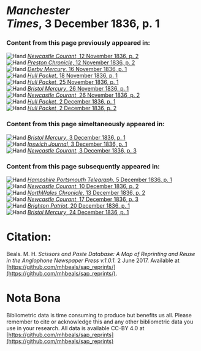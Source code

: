 # *Manchester Times*, 3 December 1836, p. 1  
  
### Content from this page previously appeared in:  
![Hand](http://scissorsandpaste.net/wp-content/uploads/2017/06/smallhandpointer.png) [*Newcastle Courant*, 12 November 1836, p. 2](https://mhbeals.github.io/sap_html/Newcastle-Courant/Newcastle-Courant-12-November-1836-p-2)  
![Hand](http://scissorsandpaste.net/wp-content/uploads/2017/06/smallhandpointer.png) [*Preston Chronicle*, 12 November 1836, p. 2](https://mhbeals.github.io/sap_html/Preston-Chronicle/Preston-Chronicle-12-November-1836-p-2)  
![Hand](http://scissorsandpaste.net/wp-content/uploads/2017/06/smallhandpointer.png) [*Derby Mercury*, 16 November 1836, p. 1](https://mhbeals.github.io/sap_html/Derby-Mercury/Derby-Mercury-16-November-1836-p-1)  
![Hand](http://scissorsandpaste.net/wp-content/uploads/2017/06/smallhandpointer.png) [*Hull Packet*, 18 November 1836, p. 1](https://mhbeals.github.io/sap_html/Hull-Packet/Hull-Packet-18-November-1836-p-1)  
![Hand](http://scissorsandpaste.net/wp-content/uploads/2017/06/smallhandpointer.png) [*Hull Packet*, 25 November 1836, p. 1](https://mhbeals.github.io/sap_html/Hull-Packet/Hull-Packet-25-November-1836-p-1)  
![Hand](http://scissorsandpaste.net/wp-content/uploads/2017/06/smallhandpointer.png) [*Bristol Mercury*, 26 November 1836, p. 1](https://mhbeals.github.io/sap_html/Bristol-Mercury/Bristol-Mercury-26-November-1836-p-1)  
![Hand](http://scissorsandpaste.net/wp-content/uploads/2017/06/smallhandpointer.png) [*Newcastle Courant*, 26 November 1836, p. 2](https://mhbeals.github.io/sap_html/Newcastle-Courant/Newcastle-Courant-26-November-1836-p-2)  
![Hand](http://scissorsandpaste.net/wp-content/uploads/2017/06/smallhandpointer.png) [*Hull Packet*, 2 December 1836, p. 1](https://mhbeals.github.io/sap_html/Hull-Packet/Hull-Packet-2-December-1836-p-1)  
![Hand](http://scissorsandpaste.net/wp-content/uploads/2017/06/smallhandpointer.png) [*Hull Packet*, 2 December 1836, p. 2](https://mhbeals.github.io/sap_html/Hull-Packet/Hull-Packet-2-December-1836-p-2)  
  
### Content from this page simeltaneously appeared in:  
![Hand](http://scissorsandpaste.net/wp-content/uploads/2017/06/smallhandpointer.png) [*Bristol Mercury*, 3 December 1836, p. 1](https://mhbeals.github.io/sap_html/Bristol-Mercury/Bristol-Mercury-3-December-1836-p-1)  
![Hand](http://scissorsandpaste.net/wp-content/uploads/2017/06/smallhandpointer.png) [*Ipswich Journal*, 3 December 1836, p. 1](https://mhbeals.github.io/sap_html/Ipswich-Journal/Ipswich-Journal-3-December-1836-p-1)  
![Hand](http://scissorsandpaste.net/wp-content/uploads/2017/06/smallhandpointer.png) [*Newcastle Courant*, 3 December 1836, p. 3](https://mhbeals.github.io/sap_html/Newcastle-Courant/Newcastle-Courant-3-December-1836-p-3)  
  
### Content from this page subsequently appeared in:  
![Hand](http://scissorsandpaste.net/wp-content/uploads/2017/06/smallhandpointer.png) [*Hampshire Portsmouth Telegraph*, 5 December 1836, p. 1](https://mhbeals.github.io/sap_html/Hampshire-Portsmouth-Telegraph/Hampshire-Portsmouth-Telegraph-5-December-1836-p-1)  
![Hand](http://scissorsandpaste.net/wp-content/uploads/2017/06/smallhandpointer.png) [*Newcastle Courant*, 10 December 1836, p. 2](https://mhbeals.github.io/sap_html/Newcastle-Courant/Newcastle-Courant-10-December-1836-p-2)  
![Hand](http://scissorsandpaste.net/wp-content/uploads/2017/06/smallhandpointer.png) [*NorthWales Chronicle*, 13 December 1836, p. 2](https://mhbeals.github.io/sap_html/NorthWales-Chronicle/NorthWales-Chronicle-13-December-1836-p-2)  
![Hand](http://scissorsandpaste.net/wp-content/uploads/2017/06/smallhandpointer.png) [*Newcastle Courant*, 17 December 1836, p. 3](https://mhbeals.github.io/sap_html/Newcastle-Courant/Newcastle-Courant-17-December-1836-p-3)  
![Hand](http://scissorsandpaste.net/wp-content/uploads/2017/06/smallhandpointer.png) [*Brighton Patriot*, 20 December 1836, p. 1](https://mhbeals.github.io/sap_html/Brighton-Patriot/Brighton-Patriot-20-December-1836-p-1)  
![Hand](http://scissorsandpaste.net/wp-content/uploads/2017/06/smallhandpointer.png) [*Bristol Mercury*, 24 December 1836, p. 1](https://mhbeals.github.io/sap_html/Bristol-Mercury/Bristol-Mercury-24-December-1836-p-1)  


# Citation: 

Beals. M. H. *Scissors and Paste Database: A Map of Reprinting and Reuse in the Anglophone Newspaper Press v.1.0.1.* 2 June 2017. Available at [https://github.com/mhbeals/sap_reprints/](https://github.com/mhbeals/sap_reprints/). 

# Nota Bona

Bibliometric data is time consuming to produce but benefits us all. Please remember to cite or acknowledge this and any other bibliometric data you use in your research. All data is available CC-BY 4.0 at [https://github.com/mhbeals/sap_reprints](https://github.com/mhbeals/sap_reprints)